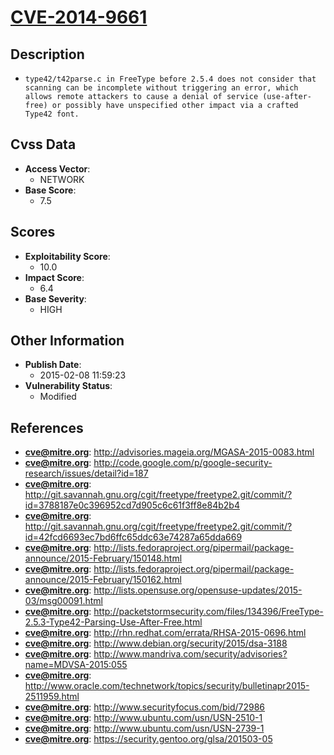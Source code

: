 
# [CVE-2014-9661](http://advisories.mageia.org/MGASA-2015-0083.html)

## Description

- `type42/t42parse.c in FreeType before 2.5.4 does not consider that scanning can be incomplete without triggering an error, which allows remote attackers to cause a denial of service (use-after-free) or possibly have unspecified other impact via a crafted Type42 font.`

## Cvss Data

- **Access Vector**:
  - NETWORK
- **Base Score**:
  - 7.5

## Scores

- **Exploitability Score**:
  - 10.0
- **Impact Score**:
  - 6.4
- **Base Severity**:
  - HIGH

## Other Information

- **Publish Date**:
  - 2015-02-08 11:59:23
- **Vulnerability Status**:
  - Modified

## References

- **cve@mitre.org**: http://advisories.mageia.org/MGASA-2015-0083.html
- **cve@mitre.org**: http://code.google.com/p/google-security-research/issues/detail?id=187
- **cve@mitre.org**: http://git.savannah.gnu.org/cgit/freetype/freetype2.git/commit/?id=3788187e0c396952cd7d905c6c61f3ff8e84b2b4
- **cve@mitre.org**: http://git.savannah.gnu.org/cgit/freetype/freetype2.git/commit/?id=42fcd6693ec7bd6ffc65ddc63e74287a65dda669
- **cve@mitre.org**: http://lists.fedoraproject.org/pipermail/package-announce/2015-February/150148.html
- **cve@mitre.org**: http://lists.fedoraproject.org/pipermail/package-announce/2015-February/150162.html
- **cve@mitre.org**: http://lists.opensuse.org/opensuse-updates/2015-03/msg00091.html
- **cve@mitre.org**: http://packetstormsecurity.com/files/134396/FreeType-2.5.3-Type42-Parsing-Use-After-Free.html
- **cve@mitre.org**: http://rhn.redhat.com/errata/RHSA-2015-0696.html
- **cve@mitre.org**: http://www.debian.org/security/2015/dsa-3188
- **cve@mitre.org**: http://www.mandriva.com/security/advisories?name=MDVSA-2015:055
- **cve@mitre.org**: http://www.oracle.com/technetwork/topics/security/bulletinapr2015-2511959.html
- **cve@mitre.org**: http://www.securityfocus.com/bid/72986
- **cve@mitre.org**: http://www.ubuntu.com/usn/USN-2510-1
- **cve@mitre.org**: http://www.ubuntu.com/usn/USN-2739-1
- **cve@mitre.org**: https://security.gentoo.org/glsa/201503-05
